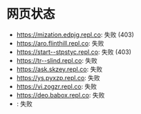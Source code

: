 # 网页状态
- https://mization.edpjg.repl.co: 失败 (403)
- https://aro.flinthill.repl.co: 失败
- https://start--stpstyc.repl.co: 失败 (403)
- https://tr--slind.repl.co: 失败
- https://ask.skzey.repl.co: 失败
- https://ys.pyxzp.repl.co: 失败
- https://vi.zogzr.repl.co: 失败
- https://deo.babox.repl.co: 失败
- : 失败
